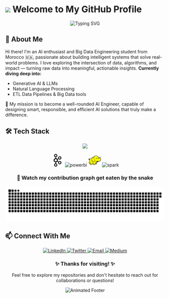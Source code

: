 
# <img src="https://media.giphy.com/media/hvRJCLFzcasrR4ia7z/giphy.gif" width="30px"> Welcome to My GitHub Profile

 

<div align="center">

  ![Typing SVG](https://readme-typing-svg.herokuapp.com?font=Fira+Code&pause=100&color=9C27B0&center=true&vCenter=true&width=435&lines=Data+Engineer;Data+Scientist;Problem+Solver;AI+Enthusiast)
  
</div>



## <div align="left">🚀 About Me</div>
Hi there! I'm an AI enthusiast and Big Data Engineering student from Morocco 🇲🇦, passionate about building intelligent systems that solve real-world problems. I love exploring the intersection of data, algorithms, and impact — turning raw data into meaningful, actionable insights.
**Currently diving deep into:** 
* Generative AI & LLMs
* Natural Language Processing
* ETL Data Pipelines & Big Data tools

🚀 My mission is to become a well-rounded AI Engineer, capable of designing smart, responsible, and efficient AI solutions that truly make a difference.



## 🛠️ Tech Stack 

<p align="center">
  <img src="https://skillicons.dev/icons?i=linux,ubuntu,python,r,cpp,c,bash,js,html,css,tailwindcss,react,vite,fastapi,flask,tensorflow,pytorch,scikitlearn,selenium,mongodb,postgres,mysql,git,github,kafka,figma" />
</p>






<p align="center">
  <img src="https://raw.githubusercontent.com/devicons/devicon/master/icons/apachekafka/apachekafka-original.svg" alt="kafka" width="40" height="40"/>
  <img src="https://upload.wikimedia.org/wikipedia/commons/c/cf/New_Power_BI_Logo.svg" alt="powerbi" width="40" height="40"/>
  <img src="https://raw.githubusercontent.com/devicons/devicon/master/icons/hadoop/hadoop-original.svg" alt="hadoop" width="40" height="40"/>
  <img src="https://upload.wikimedia.org/wikipedia/commons/f/f3/Apache_Spark_logo.svg" alt="spark" width="40" height="40"/>
</p>















<div align="center">
  
  ### 🐍 Watch my contribution graph get eaten by the snake
 
</div>

<picture>


  <source media="(prefers-color-scheme: dark)" srcset="https://raw.githubusercontent.com/bensbehChaimae/bensbehChaimae/output/github-snake-dark.svg" />
  <source media="(prefers-color-scheme: light)" srcset="https://raw.githubusercontent.com/bensbehChaimae/bensbehChaimae/output/github-snake.svg" />
  <img alt="github-snake" src="https://raw.githubusercontent.com/bensbehChaimae/bensbehChaimae/output/github-snake.svg" />
</picture>





## <div align="left">📫 Connect With Me</div>

<div align="center">
  <a href="https://linkedin.com/in/yourlinkedin" target="_blank">
    <img src="https://img.shields.io/badge/LinkedIn-0077B5?style=for-the-badge&logo=linkedin&logoColor=white" alt="LinkedIn"/>
  </a>
  <a href="https://twitter.com/yourtwitter" target="_blank">
    <img src="https://img.shields.io/badge/Twitter-1DA1F2?style=for-the-badge&logo=twitter&logoColor=white" alt="Twitter"/>
  </a>
  <a href="mailto:bch4869nc@gmail.com" target="_blank">
    <img src="https://img.shields.io/badge/Email-D14836?style=for-the-badge&logo=gmail&logoColor=white" alt="Email"/>
  </a>
  <a href="https://medium.com/@yourusername" target="_blank">
    <img src="https://img.shields.io/badge/Medium-12100E?style=for-the-badge&logo=medium&logoColor=white" alt="Medium"/>
  </a>
</div>



<div align="center">
  <h3>✨ Thanks for visiting! ✨</h3>
  <p>Feel free to explore my repositories and don't hesitate to reach out for collaborations or questions!</p>
  
  ![Animated Footer](https://capsule-render.vercel.app/api?type=waving&color=9C27B0&height=120&section=footer)
</div>

